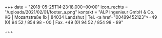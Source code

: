 +++
date = "2018-05-25T14:23:18.000+00:00"
icon_rechts = "/uploads/2021/02/01/footer_a.png"
kontakt = "ALP Ingenieur GmbH & Co. KG | Mozartstraße 1b | 84034 Landshut | Tel. <a href=\"00499452123\">+49 (0) 94 52 / 854 98 - 00</a> | Fax. +49 (0) 94 52 / 854 98 - 99"

+++
